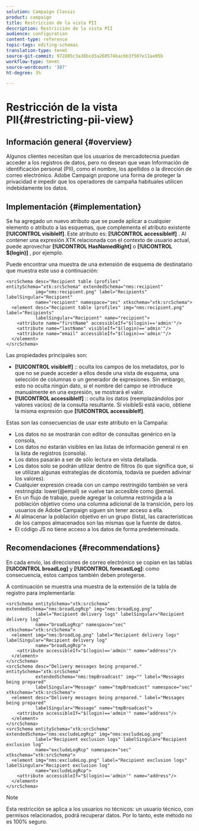 ```yaml
---
solution: Campaign Classic
product: campaign
title: Restricción de la vista PII
description: Restricción de la vista PII
audience: configuration
content-type: reference
topic-tags: editing-schemas
translation-type: tm+mt
source-git-commit: 972885c3a38bcd3a260574bacbb3f507e11ae05b
workflow-type: tm+mt
source-wordcount: '387'
ht-degree: 3%

---
```



# Restricción de la vista PII{#restricting-pii-view}

## Información general {#overview}

Algunos clientes necesitan que los usuarios de mercadotecnia puedan acceder a los registros de datos, pero no desean que vean Información de identificación personal (PII), como el nombre, los apellidos o la dirección de correo electrónico. Adobe Campaign propone una forma de proteger la privacidad e impedir que los operadores de campaña habituales utilicen indebidamente los datos.

## Implementación {#implementation}

Se ha agregado un nuevo atributo que se puede aplicar a cualquier elemento o atributo a las esquemas, que complementa el atributo existente **[!UICONTROL visibleIf]**. Este atributo es: **[!UICONTROL accessibleIf]** . Al contener una expresión XTK relacionada con el contexto de usuario actual, puede aprovechar **[!UICONTROL HasNamedRight]** o **[!UICONTROL $(login)]** , por ejemplo.

Puede encontrar una muestra de una extensión de esquema de destinatario que muestra este uso a continuación:

```
<srcSchema desc="Recipient table (profiles" entitySchema="xtk:srcSchema" extendedSchema="nms:recipient"
           img="nms:recipient.png" label="Recipients" labelSingular="Recipient"
           name="recipient" namespace="sec" xtkschema="xtk:srcSchema">
  <element desc="Recipient table (profiles" img="nms:recipient.png" label="Recipients"
           labelSingular="Recipient" name="recipient">
    <attribute name="firstName" accessibleIf="$(login)=='admin'"/>
    <attribute name="lastName" visibleIf="$(login)=='admin'"/>
    <attribute name="email" accessibleIf="$(login)=='admin'"/>
  </element>
</srcSchema>
```

Las propiedades principales son:

* **[!UICONTROL visibleIf]** :: oculta los campos de los metadatos, por lo que no se puede acceder a ellos desde una vista de esquema, una selección de columnas o un generador de expresiones. Sin embargo, esto no oculta ningún dato, si el nombre del campo se introduce manualmente en una expresión, se mostrará el valor.
* **[!UICONTROL accessibleIf]** :: oculta los datos (reemplazándolos por valores vacíos) de la consulta resultante. Si visibleSi está vacío, obtiene la misma expresión que **[!UICONTROL accessibleIf]**.

Estas son las consecuencias de usar este atributo en la Campaña:

* Los datos no se mostrarán con editor de consultas genérico en la consola,
* Los datos no estarán visibles en las listas de información general ni en la lista de registros (consola).
* Los datos pasarán a ser de sólo lectura en vista detallada.
* Los datos solo se podrán utilizar dentro de filtros (lo que significa que, si se utilizan algunas estrategias de dicotomía, todavía se pueden adivinar los valores).
* Cualquier expresión creada con un campo restringido también se verá restringida: lower(@email) se vuelve tan accesible como @email.
* En un flujo de trabajo, puede agregar la columna restringida a la población objetivo como una columna adicional de la transición, pero los usuarios de Adobe Campaign siguen sin tener acceso a ella.
* Al almacenar la población objetivo en un grupo (lista), las características de los campos almacenados son las mismas que la fuente de datos.
* El código JS no tiene acceso a los datos de forma predeterminada.

## Recomendaciones {#recommendations}

En cada envío, las direcciones de correo electrónico se copian en las tablas **[!UICONTROL broadLog]** y **[!UICONTROL forecastLog]**: como consecuencia, estos campos también deben protegerse.

A continuación se muestra una muestra de la extensión de la tabla de registro para implementarla:

```
<srcSchema entitySchema="xtk:srcSchema" extendedSchema="nms:broadLogRcp" img="nms:broadLog.png"
           label="Recipient delivery logs" labelSingular="Recipient delivery log"
           name="broadLogRcp" namespace="sec" xtkschema="xtk:srcSchema">
  <element img="nms:broadLog.png" label="Recipient delivery logs" labelSingular="Recipient delivery log"
           name="broadLogRcp">
    <attribute accessibleIf="$(login)=='admin'" name="address"/>
  </element>
</srcSchema>
<srcSchema desc="Delivery messages being prepared." entitySchema="xtk:srcSchema"
           extendedSchema="nms:tmpBroadcast" img="" label="Messages being prepared"
           labelSingular="Message" name="tmpBroadcast" namespace="sec" xtkschema="xtk:srcSchema">
  <element desc="Delivery messages being prepared." label="Messages being prepared"
           labelSingular="Message" name="tmpBroadcast">
    <attribute accessibleIf="$(login)=='admin'" name="address"/>
  </element>
</srcSchema>
<srcSchema entitySchema="xtk:srcSchema" extendedSchema="nms:excludeLogRcp" img="nms:excludeLog.png"
           label="Recipient exclusion logs" labelSingular="Recipient exclusion log"
           name="excludeLogRcp" namespace="sec" xtkschema="xtk:srcSchema">
  <element img="nms:excludeLog.png" label="Recipient exclusion logs" labelSingular="Recipient exclusion log"
           name="excludeLogRcp">
    <attribute accessibleIf="$(login)=='admin'" name="address"/>
  </element>
</srcSchema>
```

>[!NOTE]
>
>Esta restricción se aplica a los usuarios no técnicos: un usuario técnico, con permisos relacionados, podrá recuperar datos. Por lo tanto, este método no es 100% seguro.

